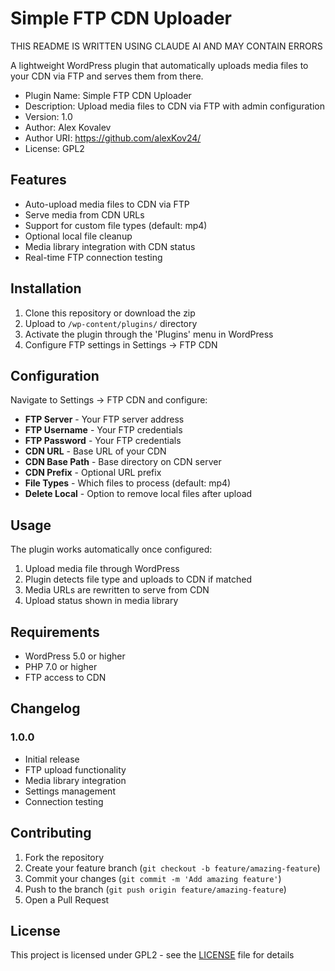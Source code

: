 # Simple FTP CDN Uploader

THIS README IS WRITTEN USING CLAUDE AI AND MAY CONTAIN ERRORS

A lightweight WordPress plugin that automatically uploads media files to your CDN via FTP and serves them from there.

* Plugin Name: Simple FTP CDN Uploader
* Description: Upload media files to CDN via FTP with admin configuration
* Version: 1.0
* Author: Alex Kovalev
* Author URI: https://github.com/alexKov24/
* License: GPL2

## Features

* Auto-upload media files to CDN via FTP
* Serve media from CDN URLs
* Support for custom file types (default: mp4)
* Optional local file cleanup
* Media library integration with CDN status
* Real-time FTP connection testing

## Installation

1. Clone this repository or download the zip
2. Upload to `/wp-content/plugins/` directory
3. Activate the plugin through the 'Plugins' menu in WordPress
4. Configure FTP settings in Settings -> FTP CDN

## Configuration

Navigate to Settings -> FTP CDN and configure:

* **FTP Server** - Your FTP server address
* **FTP Username** - Your FTP credentials
* **FTP Password** - Your FTP credentials
* **CDN URL** - Base URL of your CDN
* **CDN Base Path** - Base directory on CDN server
* **CDN Prefix** - Optional URL prefix
* **File Types** - Which files to process (default: mp4)
* **Delete Local** - Option to remove local files after upload

## Usage

The plugin works automatically once configured:

1. Upload media file through WordPress
2. Plugin detects file type and uploads to CDN if matched
3. Media URLs are rewritten to serve from CDN
4. Upload status shown in media library

## Requirements

* WordPress 5.0 or higher
* PHP 7.0 or higher
* FTP access to CDN

## Changelog

### 1.0.0
* Initial release
* FTP upload functionality
* Media library integration
* Settings management
* Connection testing

## Contributing

1. Fork the repository
2. Create your feature branch (`git checkout -b feature/amazing-feature`)
3. Commit your changes (`git commit -m 'Add amazing feature'`)
4. Push to the branch (`git push origin feature/amazing-feature`)
5. Open a Pull Request

## License

This project is licensed under GPL2 - see the [LICENSE](LICENSE) file for details